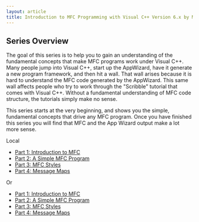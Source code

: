 ```yaml
---
layout: article
title: Introduction to MFC Programming with Visual C++ Version 6.x by Marshall Brain
---
```


## Series Overview

The goal of this series is to help you to gain an understanding of the
fundamental concepts that make MFC programs work under Visual C++. Many
people jump into Visual C++, start up the AppWizard, have it generate a
new program framework, and then hit a wall. That wall arises because it
is hard to understand the MFC code generated by the AppWizard. This same
wall affects people who try to work through the \"Scribble\" tutorial
that comes with Visual C++. Without a fundamental understanding of MFC
code structure, the tutorials simply make no sense.

This series starts at the very beginning, and shows you the simple,
fundamental concepts that drive any MFC program. Once you have finished
this series you will find that MFC and the App Wizard output make a lot
more sense.

Local

- [Part 1: Introduction to MFC](mfc1.html)
- [Part 2: A Simple MFC Program](mfc2.html)
- [Part 3: MFC Styles](mfc3.html)
- [Part 4: Message Maps](mfc4.html)

Or

- [Part 1: Introduction to MFC](http://devcentral.iftech.com/learning/tutorials/mfc-win32/vc6mfc/2.asp)
- [Part 2: A Simple MFC Program](http://devcentral.iftech.com/learning/tutorials/mfc-win32/vc6mfc/3.asp)
- [Part 3: MFC  Styles](http://devcentral.iftech.com/learning/tutorials/mfc-win32/vc6mfc/4.asp)
- [Part 4: Message Maps](http://devcentral.iftech.com/learning/tutorials/mfc-win32/vc6mfc/5.asp)
